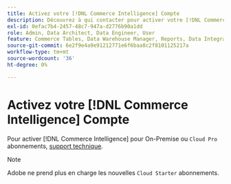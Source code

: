 ```yaml
---
title: Activez votre [!DNL Commerce Intelligence] Compte
description: Découvrez à qui contacter pour activer votre [!DNL Commerce Intelligence] compte .
exl-id: 0efac7b4-2457-48c7-947a-d2776b90a1dd
role: Admin, Data Architect, Data Engineer, User
feature: Commerce Tables, Data Warehouse Manager, Reports, Data Integration
source-git-commit: 6e2f9e4a9e91212771e6f6baa8c2f8101125217a
workflow-type: tm+mt
source-wordcount: '36'
ht-degree: 0%

---
```


# Activez votre [!DNL Commerce Intelligence] Compte

Pour activer [!DNL Commerce Intelligence] pour On-Premise ou `Cloud Pro` abonnements, [support technique](https://experienceleague.adobe.com/docs/commerce-knowledge-base/kb/troubleshooting/miscellaneous/mbi-service-policies.html).

>[!NOTE]
>
>Adobe ne prend plus en charge les nouvelles `Cloud Starter` abonnements.
